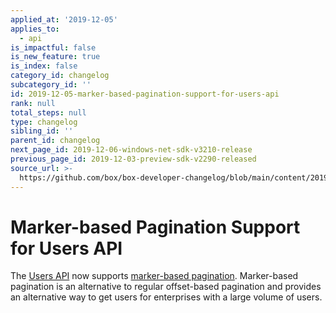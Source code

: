 ```yaml
---
applied_at: '2019-12-05'
applies_to:
  - api
is_impactful: false
is_new_feature: true
is_index: false
category_id: changelog
subcategory_id: ''
id: 2019-12-05-marker-based-pagination-support-for-users-api
rank: null
total_steps: null
type: changelog
sibling_id: ''
parent_id: changelog
next_page_id: 2019-12-06-windows-net-sdk-v3210-release
previous_page_id: 2019-12-03-preview-sdk-v2290-released
source_url: >-
  https://github.com/box/box-developer-changelog/blob/main/content/2019/12-05-marker-based-pagination-support-for-users-api.md
---
```

# Marker-based Pagination Support for Users API

The [Users API](e://get_users) now supports [marker-based
pagination](g://api-calls/pagination/marker-based). Marker-based pagination is
an alternative to regular offset-based pagination and provides an alternative
way to get users for enterprises with a large volume of users.
